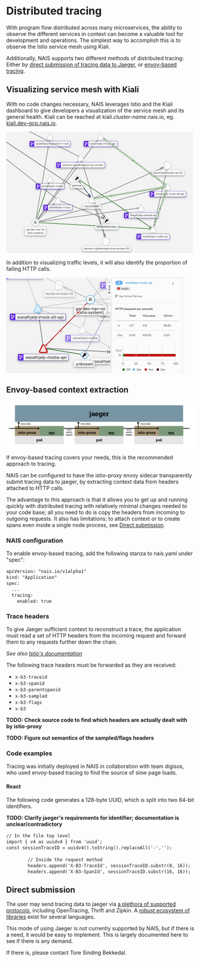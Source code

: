 # Distributed tracing

With program flow distributed across many microservices, the ability to observe the different services in context can become a valuable tool for development and operations. 
The simplest way to accomplish this is to observe the Istio service mesh using Kiali.

Additionally, NAIS supports two different methods of distributed tracing: Either by [direct submission of tracing data to Jaeger](#trace-headers), or [envoy-based tracing](#envoy-based-extraction).

## Visualizing service mesh with Kiali

With no code changes necessary, NAIS leverages Istio and the Kiali dashboard to give developers a visualization of the service mesh and its general health.
Kiali can be reached at kiali.*cluster-name*.nais.io, eg. [kiali.dev-gcp.nais.io](kiali.dev-gcp.nais.io).

![Kiali service mesh showing the relationship between sosialhjelp-modia, modia-api, and mock-alt-api](kiali-sample.gif)

In addition to visualizing traffic levels, it will also identify the proportion of failing HTTP calls.

![Example of a service returning 400 errors](kiali-400-sample.gif)

## Envoy-based context extraction

![Illustration of envoy-based tracing](envoy-tracing.png)

If envoy-based tracing covers your needs, this is the recommended approach to tracing.

NAIS can be configured to have the istio-proxy envoy sidecar transparently submit tracing data to jaeger, by extracting context data from headers attached to HTTP calls.

The advantage to this approach is that it allows you to get up and running quickly with distributed tracing with relatively minimal changes needed to your code base; all you need to do is copy the headers from incoming to outgoing requests. It also has limitations; to attach context or to create spans even inside a single node process, see [Direct submission](#direct-submission).

### NAIS configuration

To enable envoy-based tracing, add the following stanza to nais.yaml under "spec":

```
apiVersion: "nais.io/v1alpha1"
kind: "Application"
spec:
  ...
  tracing:
    enabled: true
```

### Trace headers

To give Jaeger sufficient context to reconstruct a trace, the application must read a set of HTTP headers from the incoming request and forward them to any requests further down the chain.

*See also [Istio's documentation](https://istio.io/latest/faq/distributed-tracing/#how-to-support-tracing)*

The following trace headers must be forwarded as they are received:

* `x-b3-traceid`
* `x-b3-spanid`
* `x-b3-parentspanid`
* `x-b3-sampled`
* `x-b3-flags`
* `x-b3`

**TODO: Check source code to find which headers are actually dealt with by istio-proxy**

**TODO: Figure out semantics of the sampled/flags headers** 

### Code examples

Tracing was initially deployed in NAIS in collaboration with team digisos, who used envoy-based tracing to find the source of slow page loads.

#### React

The following code generates a 128-byte UUID, which is split into two 64-bit identifiers.

**TODO: Clarify jaeger's requirements for identifier; documentation is unclear/contradictory**

```
// In the file top level
import { v4 as uuidv4 } from 'uuid';
const sessionTraceID = uuidv4().toString().replaceAll('-','');

        // Inside the request method
        headers.append('X-B3-TraceId', sessionTraceID.substr(0, 16));
        headers.append('X-B3-SpanId', sessionTraceID.substr(16, 16));
```

## Direct submission

The user may send tracing data to jaeger via [a plethora of supported protocols](https://www.jaegertracing.io/docs/1.20/apis/), including OpenTracing, Thrift and Zipkin.
A [robust ecosystem of libraries](https://www.jaegertracing.io/docs/1.20/client-libraries/) exist for several languages.

This mode of using Jaeger is not currently supported by NAIS, but if there is a need, it would be easy to implement. This is largely documented here to see if there is any demand.

If there is, please contact Tore Sinding Bekkedal.